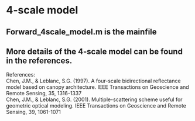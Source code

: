 # 4-scale model

## Forward_4scale_model.m is the mainfile
## More details of the 4-scale model can be found in the references. 

References:  
Chen, J.M., & Leblanc, S.G. (1997). A four-scale bidirectional reflectance model based on canopy architecture. IEEE Transactions on Geoscience and Remote Sensing, 35, 1316-1337  
Chen, J.M., & Leblanc, S.G. (2001). Multiple-scattering scheme useful for geometric optical modeling. IEEE Transactions on Geoscience and Remote Sensing, 39, 1061-1071  
